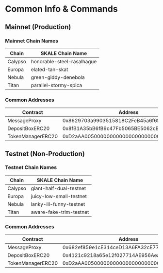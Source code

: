 # Common Info & Commands

## Mainnet (Production)

### Mainnet Chain Names
| Chain | SKALE Chain Name |
| - | - |
| Calypso | honorable-steel-rasalhague  |
| Europa  | elated-tan-skat             |
| Nebula  | green-giddy-denebola        |
| Titan   | parallel-stormy-spica       |

### Common Addresses

| Contract | Address |
| - | - |
| MessageProxy | 0x8629703a9903515818C2FeB45a6f6fA5df8Da404 | Send information and actions to a SKALE Chain |
| DepositBoxERC20 | 0x8fB1A35bB6fB9c47Fb5065BE5062cB8dC1687669 | Primary Bridging Contract on Ethereum |
| TokenManagerERC20 | 0xD2aAA00500000000000000000000000000000000 | Predeployed ERC-20 Bridging Contract on SKALE Chains |

## Testnet (Non-Production)

### Testnet Chain Names
| Chain | SKALE Chain Name |
| - | - |
| Calypso | giant-half-dual-testnet |
| Europa  | juicy-low-small-testnet |
| Nebula  | lanky-ill-funny-testnet |
| Titan   | aware-fake-trim-testnet |

### Common Addresses

| Contract | Address |
| - | - |
| MessageProxy | 0x682ef859e1cE314ceD13A6FA32cE77AaeCE98e28 | Send information and actions to a SKALE Chain |
| DepositBoxERC20 | 0x4121c9218a65e12f027714AE956Aea7B9C220dAE | Primary Bridging Contract on Ethereum |
| TokenManagerERC20 | 0xD2aAA00500000000000000000000000000000000 | Predeployed ERC-20 Bridging Contract on SKALE Chains |